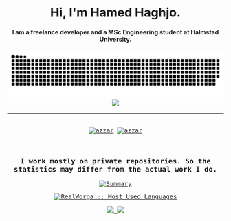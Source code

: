 <div align="center">
<h1 align="center">Hi, I'm Hamed Haghjo.</h1>
<h4 align="center">I am a freelance developer and a MSc Engineering student at Halmstad University.</h4>
</div>

<div align="center">
  <img  src="https://github.com/RealWorga/RealWorga/blob/main/snake.svg" alt="snake" />
  <img src="https://komarev.com/ghpvc/?username=RealWorga&style=for-the-badge">
</div>

-----
<div>
  <samp>
    <p align="center">
      <br/>
      <a href="https://www.linkedin.com/in/hamed-haghjo-596002147/" target="blank"><img align="center"
         src="https://img.shields.io/badge/linkedin-%231DA1F2.svg?style=for-the-badge&logo=linkedin&logoColor=white"
         alt="azzar" height="30"/></a>
      <a href="mailto:hamedhaghjo@hotmail.com" target="blank"><img align="center"
         src="https://img.shields.io/badge/Microsoft_Outlook-0078D4?style=for-the-badge&logo=microsoft-outlook&logoColor=white"
         alt="azzar" height="30"/></a>
    </p>
  </samp>
</div>
  
<div>
  <samp>
      <br/>
        <h3 align="center">I work mostly on private repositories. So the statistics may differ from the actual work I do.</h3>
        <p align="center">
        <a href="https://github.com/realworga/">
          <img src="http://github-profile-summary-cards.vercel.app/api/cards/profile-details?username=RealWorga&theme=github_dark"
          alt="Summary" /></a>
        </p>
        <p align="center">
        <a href="https://github.com/realworga/">
          <img src="https://github-readme-stats.vercel.app/api/top-langs/?username=RealWorga&langs_count=6&theme=gruvbox&layout=compact&hide_border=true"
          alt="RealWorga :: Most Used Languages " /></a>
        </p>
        <p align="center">
          <a href="https://github.com/realworga/">
          <img width="49.5%" src="https://github-readme-stats.vercel.app/api?username=RealWorga&show_icons=true&theme=gruvbox&hide_border=true" />
          <img width="49.5%" src="https://github-readme-streak-stats.herokuapp.com/?user=RealWorga&theme=gruvbox&hide_border=true" />
          </a>
       </p>
     <br>
     </samp>
  </div>    
